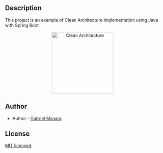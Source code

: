 ## Description
This project is an example of Clean Architecture implementation using Java with Spring Boot

<p align="center">
  <a href="https://miro.medium.com/max/719/1*fATLRr4ZggEa0yjCq-f8Hg.png" target="blank"><img src="https://miro.medium.com/max/719/1*fATLRr4ZggEa0yjCq-f8Hg.png" width="200" alt="Clean Architecture" /></a>
</p>


## Author
- Author - [Gabriel Manara](https://gabrielmanara.vercel.app)

## License

[MIT licensed](LICENSE).
